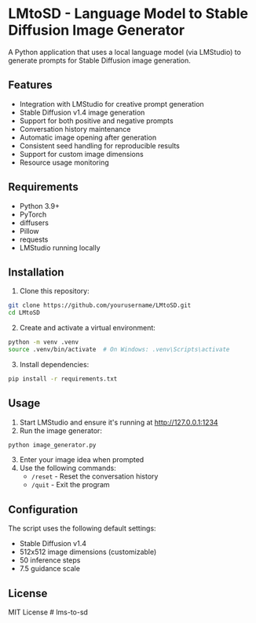 # LMtoSD - Language Model to Stable Diffusion Image Generator

A Python application that uses a local language model (via LMStudio) to generate prompts for Stable Diffusion image generation.

## Features

- Integration with LMStudio for creative prompt generation
- Stable Diffusion v1.4 image generation
- Support for both positive and negative prompts
- Conversation history maintenance
- Automatic image opening after generation
- Consistent seed handling for reproducible results
- Support for custom image dimensions
- Resource usage monitoring

## Requirements

- Python 3.9+
- PyTorch
- diffusers
- Pillow
- requests
- LMStudio running locally

## Installation

1. Clone this repository:
```bash
git clone https://github.com/yourusername/LMtoSD.git
cd LMtoSD
```

2. Create and activate a virtual environment:
```bash
python -m venv .venv
source .venv/bin/activate  # On Windows: .venv\Scripts\activate
```

3. Install dependencies:
```bash
pip install -r requirements.txt
```

## Usage

1. Start LMStudio and ensure it's running at http://127.0.0.1:1234
2. Run the image generator:
```bash
python image_generator.py
```

3. Enter your image idea when prompted
4. Use the following commands:
   - `/reset` - Reset the conversation history
   - `/quit` - Exit the program

## Configuration

The script uses the following default settings:
- Stable Diffusion v1.4
- 512x512 image dimensions (customizable)
- 50 inference steps
- 7.5 guidance scale

## License

MIT License # lms-to-sd
